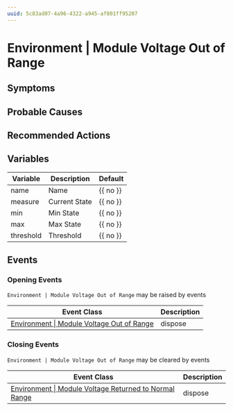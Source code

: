 ```yaml
---
uuid: 5c83ad07-4a96-4322-a945-af801ff95207
---
```

# Environment | Module Voltage Out of Range

## Symptoms

## Probable Causes

## Recommended Actions

## Variables

| Variable  | Description   | Default  |
| --------- | ------------- | -------- |
| name      | Name          | {{ no }} |
| measure   | Current State | {{ no }} |
| min       | Min State     | {{ no }} |
| max       | Max State     | {{ no }} |
| threshold | Threshold     | {{ no }} |

## Events

### Opening Events
`Environment | Module Voltage Out of Range` may be raised by events

| Event Class                                                                                                            | Description |
| ---------------------------------------------------------------------------------------------------------------------- | ----------- |
| [Environment \| Module Voltage Out of Range](../../event-classes-reference/environment/module-voltage-out-of-range.md) | dispose     |

### Closing Events
`Environment | Module Voltage Out of Range` may be cleared by events

| Event Class                                                                                                                                    | Description |
| ---------------------------------------------------------------------------------------------------------------------------------------------- | ----------- |
| [Environment \| Module Voltage Returned to Normal Range](../../event-classes-reference/environment/module-voltage-returned-to-normal-range.md) | dispose     |
